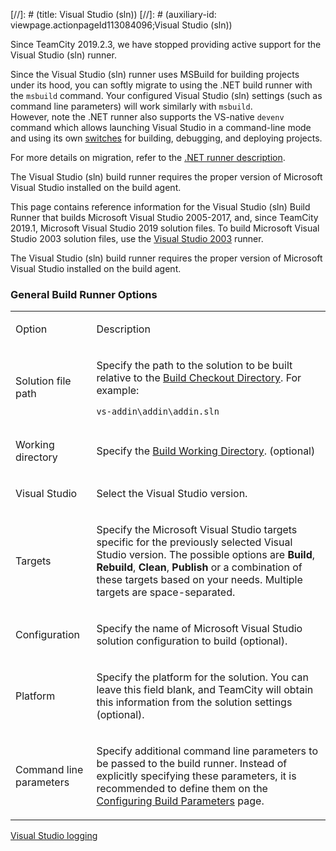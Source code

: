 [//]: # (title: Visual Studio (sln))
[//]: # (auxiliary-id: viewpage.actionpageId113084096;Visual Studio (sln))

<note>

Since TeamCity 2019.2.3, we have stopped providing active support for the Visual Studio (sln) runner.

Since the Visual Studio (sln) runner uses MSBuild for building projects under its hood, you can softly migrate to using the .NET build runner with the `msbuild` command. Your configured Visual Studio (sln) settings (such as command line parameters) will work similarly with `msbuild`.   
However, note the .NET runner also supports the VS-native `devenv` command which allows launching Visual Studio in a command-line mode and using its own [switches](https://docs.microsoft.com/en-us/visualstudio/ide/reference/devenv-command-line-switches) for building, debugging, and deploying projects.

For more details on migration, refer to the [.NET runner description](net.md#Migrating+from+Visual+Studio+(sln)+Runner).

</note>

<note>

The Visual Studio (sln) build runner requires the proper version of Microsoft Visual Studio installed on the build agent.
</note>

This page contains reference information for the Visual Studio (sln) Build Runner that builds Microsoft Visual Studio 2005-2017, and, since TeamCity 2019.1, Microsoft Visual Studio 2019 solution files. To build Microsoft Visual Studio 2003 solution files, use the [Visual Studio 2003](visual-studio-2003.md) runner.

<note>

The Visual Studio (sln) build runner requires the proper version of Microsoft Visual Studio installed on the build agent.
</note>

### General Build Runner Options

<table><tr>

<td>

Option


</td>

<td>

Description


</td></tr><tr>

<td>

Solution file path


</td>

<td>

Specify the path to the solution to be built relative to the [Build Checkout Directory](build-checkout-directory.md). For example:


```Shell
vs-addin\addin\addin.sln

```

</td></tr><tr>

<td>

Working directory


</td>

<td>

Specify the [Build Working Directory](build-working-directory.md). (optional)


</td></tr><tr>

<td>

Visual Studio


</td>

<td>

Select the Visual Studio version.


</td></tr><tr>

<td>

Targets


</td>

<td>

Specify the Microsoft Visual Studio targets specific for the previously selected Visual Studio version. The possible options are __Build__, __Rebuild__, __Clean__, __Publish__ or a combination of these targets based on your needs. Multiple targets are space\-separated.


</td></tr><tr>

<td>

Configuration


</td>

<td>

Specify the name of Microsoft Visual Studio solution configuration to build (optional).


</td></tr><tr>

<td>

Platform


</td>

<td>

Specify the platform for the solution. You can leave this field blank, and TeamCity will obtain this information from the solution settings (optional).


</td></tr><tr>

<td>

Command line parameters


</td>

<td>

Specify additional command line parameters to be passed to the build runner. Instead of explicitly specifying these parameters, it is recommended to define them on the [Configuring Build Parameters](configuring-build-parameters.md) page.


</td></tr></table>

<seealso>
        <category ref="troubleshooting">
            <a href="reporting-issues.md">Visual Studio logging</a>
        </category>
</seealso>